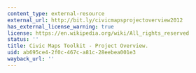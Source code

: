 ```yaml
---
content_type: external-resource
external_url: http://bit.ly/civicmapsprojectoverview2012
has_external_license_warning: true
license: https://en.wikipedia.org/wiki/All_rights_reserved
status: ''
title: Civic Maps Toolkit - Project Overview.
uid: ab695ce4-2f0c-467c-a81c-28eebea001e3
wayback_url: ''
---
```

